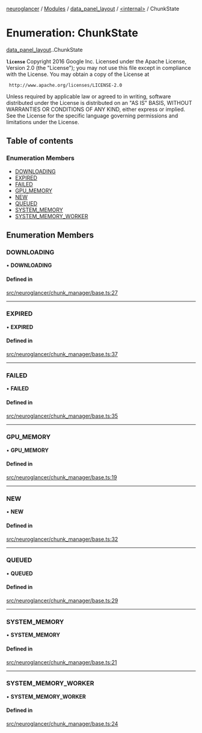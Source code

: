 [neuroglancer](../README.md) / [Modules](../modules.md) / [data\_panel\_layout](../modules/data_panel_layout.md) / [<internal\>](../modules/data_panel_layout._internal_.md) / ChunkState

# Enumeration: ChunkState

[data_panel_layout](../modules/data_panel_layout.md).[<internal>](../modules/data_panel_layout._internal_.md).ChunkState

**`license`**
Copyright 2016 Google Inc.
Licensed under the Apache License, Version 2.0 (the "License");
you may not use this file except in compliance with the License.
You may obtain a copy of the License at

     http://www.apache.org/licenses/LICENSE-2.0

Unless required by applicable law or agreed to in writing, software
distributed under the License is distributed on an "AS IS" BASIS,
WITHOUT WARRANTIES OR CONDITIONS OF ANY KIND, either express or implied.
See the License for the specific language governing permissions and
limitations under the License.

## Table of contents

### Enumeration Members

- [DOWNLOADING](data_panel_layout._internal_.ChunkState.md#downloading)
- [EXPIRED](data_panel_layout._internal_.ChunkState.md#expired)
- [FAILED](data_panel_layout._internal_.ChunkState.md#failed)
- [GPU\_MEMORY](data_panel_layout._internal_.ChunkState.md#gpu_memory)
- [NEW](data_panel_layout._internal_.ChunkState.md#new)
- [QUEUED](data_panel_layout._internal_.ChunkState.md#queued)
- [SYSTEM\_MEMORY](data_panel_layout._internal_.ChunkState.md#system_memory)
- [SYSTEM\_MEMORY\_WORKER](data_panel_layout._internal_.ChunkState.md#system_memory_worker)

## Enumeration Members

### DOWNLOADING

• **DOWNLOADING**

#### Defined in

[src/neuroglancer/chunk_manager/base.ts:27](https://github.com/ActiveBrainAtlas2/neuroglancer/blob/540617bc/src/neuroglancer/chunk_manager/base.ts#L27)

___

### EXPIRED

• **EXPIRED**

#### Defined in

[src/neuroglancer/chunk_manager/base.ts:37](https://github.com/ActiveBrainAtlas2/neuroglancer/blob/540617bc/src/neuroglancer/chunk_manager/base.ts#L37)

___

### FAILED

• **FAILED**

#### Defined in

[src/neuroglancer/chunk_manager/base.ts:35](https://github.com/ActiveBrainAtlas2/neuroglancer/blob/540617bc/src/neuroglancer/chunk_manager/base.ts#L35)

___

### GPU\_MEMORY

• **GPU\_MEMORY**

#### Defined in

[src/neuroglancer/chunk_manager/base.ts:19](https://github.com/ActiveBrainAtlas2/neuroglancer/blob/540617bc/src/neuroglancer/chunk_manager/base.ts#L19)

___

### NEW

• **NEW**

#### Defined in

[src/neuroglancer/chunk_manager/base.ts:32](https://github.com/ActiveBrainAtlas2/neuroglancer/blob/540617bc/src/neuroglancer/chunk_manager/base.ts#L32)

___

### QUEUED

• **QUEUED**

#### Defined in

[src/neuroglancer/chunk_manager/base.ts:29](https://github.com/ActiveBrainAtlas2/neuroglancer/blob/540617bc/src/neuroglancer/chunk_manager/base.ts#L29)

___

### SYSTEM\_MEMORY

• **SYSTEM\_MEMORY**

#### Defined in

[src/neuroglancer/chunk_manager/base.ts:21](https://github.com/ActiveBrainAtlas2/neuroglancer/blob/540617bc/src/neuroglancer/chunk_manager/base.ts#L21)

___

### SYSTEM\_MEMORY\_WORKER

• **SYSTEM\_MEMORY\_WORKER**

#### Defined in

[src/neuroglancer/chunk_manager/base.ts:24](https://github.com/ActiveBrainAtlas2/neuroglancer/blob/540617bc/src/neuroglancer/chunk_manager/base.ts#L24)
